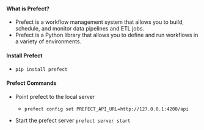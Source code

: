 #### What is Prefect?
- Prefect is a workflow management system that allows you to build, schedule, and monitor data pipelines and ETL jobs.
- Prefect is a Python library that allows you to define and run workflows in a variety of environments.

#### Install Prefect
- `pip install prefect`

#### Prefect Commands

- Point prefect to the local server
  - `prefect config set PREFECT_API_URL=http://127.0.0.1:4200/api`

- Start the prefect server
    `prefect server start`